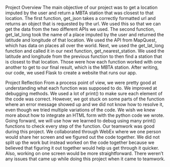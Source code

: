 Project Overview
The main objective of our project was to get a location imputed by the user and return a MBTA station that was closest to that location. The first function, get_json takes a correctly formatted url and returns an object that is requested by the url. We used this so that we can get the data from the two different APIs we used. The second function, get_lat_long took the name of a place imputed by the user and returned the latitude and longitude of that location. We used the API from MapQuest, which has data on places all over the world. Next, we used the get_lat_long function and called it in our next function, get_nearest_station. We used the latitude and longitude from the previous function to then find a station that is closest to that location. Those were how each function worked with one another to get to our final result, which is the MBTA station. After writing, our code, we used Flask to create a website that runs our app.

Project Reflection
From a process point of view, we were pretty good at understanding what each function was supposed to do. We improved at debugging methods. We used a lot of print() to make sure each element of the code was correct. However, we got stuck on some parts of the function where an error message showed up and we did not know how to resolve it, even though we tried multiple variations of the code. We wish we knew more about how to integrate an HTML form with the python code we wrote. Going forward, we will use how we learned to debug using many print() functions to check every step of the function. 
Our teamwork was good during this project. We collaborated through WebEx where we one person would share her screen and we figured out the code together. We did not split up the work but instead worked on the code together because we believed that figuring it out together would help us get through it quicker. Also, working on one screen would be more straightforward. There weren’t any issues that came up while doing this project when it came to teamwork. 
